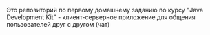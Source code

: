 Это репозиторий по первому домашнему заданию по курсу "Java Development Kit" - клиент-серверное приложение для общения пользователей друг с другом (чат)
